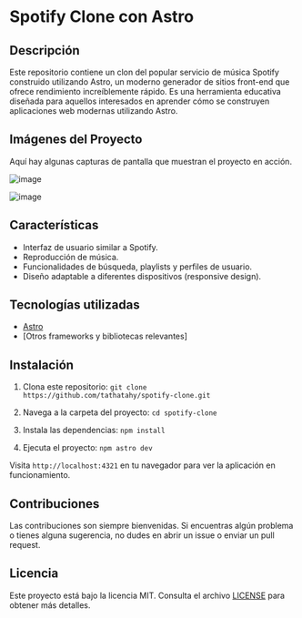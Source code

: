 # Spotify Clone con Astro

## Descripción

Este repositorio contiene un clon del popular servicio de música Spotify construido utilizando Astro, un moderno generador de sitios front-end que ofrece rendimiento increíblemente rápido. Es una herramienta educativa diseñada para aquellos interesados en aprender cómo se construyen aplicaciones web modernas utilizando Astro.

## Imágenes del Proyecto
Aquí hay algunas capturas de pantalla que muestran el proyecto en acción.

![image](https://github.com/TathataHY/spotify-clone/assets/86846618/1a46cb56-b6f3-437d-8569-81c058efbd55)

![image](https://github.com/TathataHY/spotify-clone/assets/86846618/5329b58d-0ec6-4e5b-9107-fa53ec41a7a4)

## Características

- Interfaz de usuario similar a Spotify.
- Reproducción de música.
- Funcionalidades de búsqueda, playlists y perfiles de usuario.
- Diseño adaptable a diferentes dispositivos (responsive design).

## Tecnologías utilizadas

- [Astro](https://astro.build/)
- [Otros frameworks y bibliotecas relevantes]

## Instalación

1. Clona este repositorio:
   `git clone https://github.com/tathatahy/spotify-clone.git`

2. Navega a la carpeta del proyecto:
   `cd spotify-clone`

3. Instala las dependencias:
   `npm install`

4. Ejecuta el proyecto:
   `npm astro dev`

Visita `http://localhost:4321` en tu navegador para ver la aplicación en funcionamiento.

## Contribuciones

Las contribuciones son siempre bienvenidas. Si encuentras algún problema o tienes alguna sugerencia, no dudes en abrir un issue o enviar un pull request.

## Licencia

Este proyecto está bajo la licencia MIT. Consulta el archivo [LICENSE](LICENSE) para obtener más detalles.
